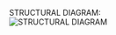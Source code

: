 
STRUCTURAL DIAGRAM:<br>
![STRUCTURAL DIAGRAM](https://user-images.githubusercontent.com/99092710/156114036-d12609d1-7cd8-4f29-8d83-36289b21c914.png)

